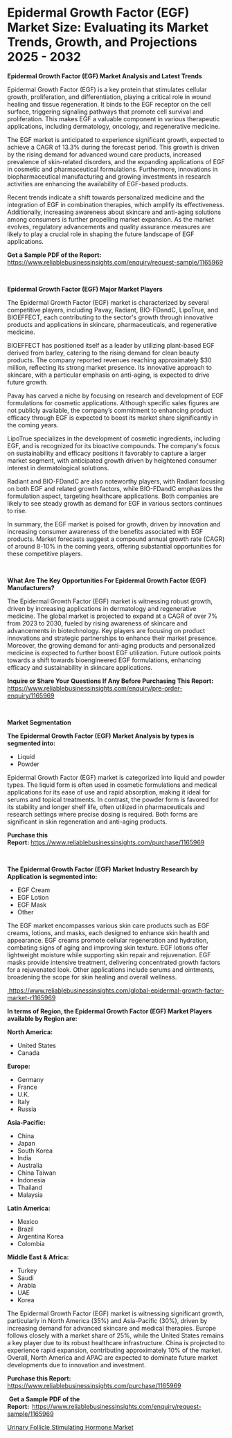 <p><h1>Epidermal Growth Factor (EGF) Market Size: Evaluating its Market Trends, Growth, and Projections 2025 - 2032</h1></p><p><strong>Epidermal Growth Factor (EGF) Market Analysis and Latest Trends</strong></p>
<p><p>Epidermal Growth Factor (EGF) is a key protein that stimulates cellular growth, proliferation, and differentiation, playing a critical role in wound healing and tissue regeneration. It binds to the EGF receptor on the cell surface, triggering signaling pathways that promote cell survival and proliferation. This makes EGF a valuable component in various therapeutic applications, including dermatology, oncology, and regenerative medicine.</p><p>The EGF market is anticipated to experience significant growth, expected to achieve a CAGR of 13.3% during the forecast period. This growth is driven by the rising demand for advanced wound care products, increased prevalence of skin-related disorders, and the expanding applications of EGF in cosmetic and pharmaceutical formulations. Furthermore, innovations in biopharmaceutical manufacturing and growing investments in research activities are enhancing the availability of EGF-based products.</p><p>Recent trends indicate a shift towards personalized medicine and the integration of EGF in combination therapies, which amplify its effectiveness. Additionally, increasing awareness about skincare and anti-aging solutions among consumers is further propelling market expansion. As the market evolves, regulatory advancements and quality assurance measures are likely to play a crucial role in shaping the future landscape of EGF applications.</p></p>
<p><strong>Get a Sample PDF of the Report:&nbsp;</strong> <a href="https://www.reliablebusinessinsights.com/enquiry/request-sample/1165969?utm_campaign=3084&utm_medium=2&utm_source=Github&utm_content=ia&utm_term=09032025&utm_id=epidermal-growth-factor-egf">https://www.reliablebusinessinsights.com/enquiry/request-sample/1165969</a></p>
<p>&nbsp;</p>
<p><strong>Epidermal Growth Factor (EGF) Major Market Players</strong></p>
<p><p>The Epidermal Growth Factor (EGF) market is characterized by several competitive players, including Pavay, Radiant, BIO-FDandC, LipoTrue, and BIOEFFECT, each contributing to the sector's growth through innovative products and applications in skincare, pharmaceuticals, and regenerative medicine.</p><p>BIOEFFECT has positioned itself as a leader by utilizing plant-based EGF derived from barley, catering to the rising demand for clean beauty products. The company reported revenues reaching approximately $30 million, reflecting its strong market presence. Its innovative approach to skincare, with a particular emphasis on anti-aging, is expected to drive future growth.</p><p>Pavay has carved a niche by focusing on research and development of EGF formulations for cosmetic applications. Although specific sales figures are not publicly available, the company’s commitment to enhancing product efficacy through EGF is expected to boost its market share significantly in the coming years.</p><p>LipoTrue specializes in the development of cosmetic ingredients, including EGF, and is recognized for its bioactive compounds. The company's focus on sustainability and efficacy positions it favorably to capture a larger market segment, with anticipated growth driven by heightened consumer interest in dermatological solutions.</p><p>Radiant and BIO-FDandC are also noteworthy players, with Radiant focusing on both EGF and related growth factors, while BIO-FDandC emphasizes the formulation aspect, targeting healthcare applications. Both companies are likely to see steady growth as demand for EGF in various sectors continues to rise.</p><p>In summary, the EGF market is poised for growth, driven by innovation and increasing consumer awareness of the benefits associated with EGF products. Market forecasts suggest a compound annual growth rate (CAGR) of around 8-10% in the coming years, offering substantial opportunities for these competitive players.</p></p>
<p>&nbsp;</p>
<p><strong>What Are The Key Opportunities For Epidermal Growth Factor (EGF) Manufacturers?</strong></p>
<p><p>The Epidermal Growth Factor (EGF) market is witnessing robust growth, driven by increasing applications in dermatology and regenerative medicine. The global market is projected to expand at a CAGR of over 7% from 2023 to 2030, fueled by rising awareness of skincare and advancements in biotechnology. Key players are focusing on product innovations and strategic partnerships to enhance their market presence. Moreover, the growing demand for anti-aging products and personalized medicine is expected to further boost EGF utilization. Future outlook points towards a shift towards bioengineered EGF formulations, enhancing efficacy and sustainability in skincare applications.</p></p>
<p><strong>Inquire or Share Your Questions If Any Before Purchasing This Report:</strong> <a href="https://www.reliablebusinessinsights.com/enquiry/pre-order-enquiry/1165969?utm_campaign=3084&utm_medium=2&utm_source=Github&utm_content=ia&utm_term=09032025&utm_id=epidermal-growth-factor-egf">https://www.reliablebusinessinsights.com/enquiry/pre-order-enquiry/1165969</a></p>
<p>&nbsp;</p>
<p><strong>Market Segmentation</strong></p>
<p><strong>The Epidermal Growth Factor (EGF) Market Analysis by types is segmented into:</strong></p>
<p><ul><li>Liquid</li><li>Powder</li></ul></p>
<p><p>Epidermal Growth Factor (EGF) market is categorized into liquid and powder types. The liquid form is often used in cosmetic formulations and medical applications for its ease of use and rapid absorption, making it ideal for serums and topical treatments. In contrast, the powder form is favored for its stability and longer shelf life, often utilized in pharmaceuticals and research settings where precise dosing is required. Both forms are significant in skin regeneration and anti-aging products.</p></p>
<p><strong>Purchase this Report:&nbsp;</strong><a href="https://www.reliablebusinessinsights.com/purchase/1165969?utm_campaign=3084&utm_medium=2&utm_source=Github&utm_content=ia&utm_term=09032025&utm_id=epidermal-growth-factor-egf">https://www.reliablebusinessinsights.com/purchase/1165969</a></p>
<p>&nbsp;</p>
<p><strong>The Epidermal Growth Factor (EGF) Market Industry Research by Application is segmented into:</strong></p>
<p><ul><li>EGF Cream</li><li>EGF Lotion</li><li>EGF Mask</li><li>Other</li></ul></p>
<p><p>The EGF market encompasses various skin care products such as EGF creams, lotions, and masks, each designed to enhance skin health and appearance. EGF creams promote cellular regeneration and hydration, combating signs of aging and improving skin texture. EGF lotions offer lightweight moisture while supporting skin repair and rejuvenation. EGF masks provide intensive treatment, delivering concentrated growth factors for a rejuvenated look. Other applications include serums and ointments, broadening the scope for skin healing and overall wellness.</p></p>
<p><a href="https://www.reliablebusinessinsights.com/global-epidermal-growth-factor-market-r1165969?utm_campaign=3084&utm_medium=2&utm_source=Github&utm_content=ia&utm_term=09032025&utm_id=epidermal-growth-factor-egf">&nbsp;https://www.reliablebusinessinsights.com/global-epidermal-growth-factor-market-r1165969</a></p>
<p><strong>In terms of Region, the Epidermal Growth Factor (EGF) Market Players available by Region are:</strong></p>
<p>
    <p> <strong> North America: </strong>
        <ul>
            <li>United States</li>
            <li>Canada</li>
        </ul>
        </p> 
    <p> <strong> Europe: </strong>
        <ul>
            <li>Germany</li>
            <li>France</li>
            <li>U.K.</li>
            <li>Italy</li>
            <li>Russia</li>
        </ul>
        </p> 
    <p> <strong> Asia-Pacific: </strong>
        <ul>
            <li>China</li>
            <li>Japan</li>
            <li>South Korea</li>
            <li>India</li>
            <li>Australia</li>
            <li>China Taiwan</li>
            <li>Indonesia</li>
            <li>Thailand</li>
            <li>Malaysia</li>
        </ul>
        </p> 
    <p> <strong> Latin America: </strong>
        <ul>
            <li>Mexico</li>
            <li>Brazil</li>
            <li>Argentina Korea</li>
            <li>Colombia</li>
        </ul>
        </p> 
    <p> <strong> Middle East & Africa: </strong>
        <ul>
            <li>Turkey</li>
            <li>Saudi</li>
            <li>Arabia</li>
            <li>UAE</li>
            <li>Korea</li>
        </ul>
    </p>
    </p>
<p><p>The Epidermal Growth Factor (EGF) market is witnessing significant growth, particularly in North America (35%) and Asia-Pacific (30%), driven by increasing demand for advanced skincare and medical therapies. Europe follows closely with a market share of 25%, while the United States remains a key player due to its robust healthcare infrastructure. China is projected to experience rapid expansion, contributing approximately 10% of the market. Overall, North America and APAC are expected to dominate future market developments due to innovation and investment.</p></p>
<p><strong>Purchase this Report: </strong><a href="https://www.reliablebusinessinsights.com/purchase/1165969?utm_campaign=3084&utm_medium=2&utm_source=Github&utm_content=ia&utm_term=09032025&utm_id=epidermal-growth-factor-egf">https://www.reliablebusinessinsights.com/purchase/1165969</a></p>
<p>&nbsp;<strong>Get a Sample PDF of the Report:&nbsp;&nbsp;</strong><a href="https://www.reliablebusinessinsights.com/enquiry/request-sample/1165969?utm_campaign=3084&utm_medium=2&utm_source=Github&utm_content=ia&utm_term=09032025&utm_id=epidermal-growth-factor-egf">https://www.reliablebusinessinsights.com/enquiry/request-sample/1165969</a></p>
<p><strong></strong></p>
<p><p><a href="https://github.com/voigttyagi/Market-Research-Report-List-1/blob/main/urinary-follicle-stimulating-hormone-market.md?utm_campaign=3084&utm_medium=2&utm_source=Github&utm_content=ia&utm_term=09032025&utm_id=epidermal-growth-factor-egf">Urinary Follicle Stimulating Hormone Market</a></p></p>